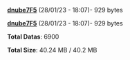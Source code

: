 [**dnube7F5**](/data/dnube7F5.txt) (28/01/23 - 18:07)- 929 bytes

[**dnube7F5**](/data/dnube7F5.txt) (28/01/23 - 18:07)- 929 bytes

**Total Datas**: 6900

**Total Size**: 40.24 MB / 40.2 MB